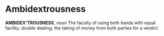 # Ambidextrousness

**AMBIDEX'TROUSNESS**, _noun_ The faculty of using both hands with equal facility; double dealing; the taking of money from both parties for a verdict.